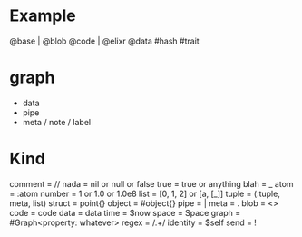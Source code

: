 # Example

@base
|
@blob
@code
| @elixr
@data
#hash
#trait


# graph
- data
- pipe
- meta / note / label

# Kind
comment = //
nada = nil or null or false
true = true or anything
blah = _
atom = :atom
number = 1 or 1.0 or 1.0e8
list = [0, 1, 2] or [a, [_]]
tuple = (:tuple, meta, list)
struct = point{}
object = #object{}
pipe = |
meta = .
blob = <<binary>>
code = code
data = data
time = $now
space = Space
graph = #Graph<property: whatever>
regex = /.+/
identity = $self
send = !